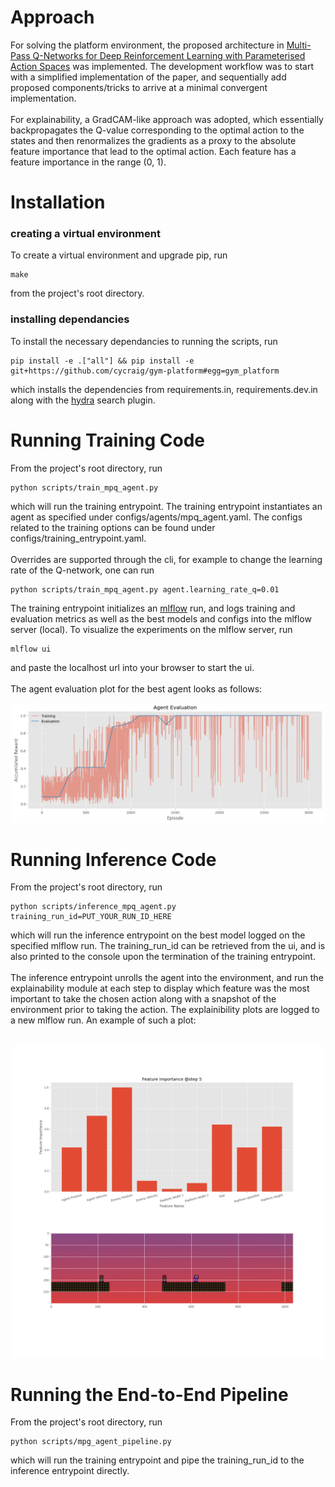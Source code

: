 # Approach
For solving the platform environment, the proposed architecture in [Multi-Pass Q-Networks for Deep Reinforcement Learning with
Parameterised Action Spaces](https://arxiv.org/pdf/1905.04388.pdf) was implemented. The development workflow was to start with a simplified implementation of the paper, and sequentially add proposed components/tricks to arrive at a minimal convergent implementation. <br />  <br /> For explainability, a GradCAM-like approach was adopted, which essentially backpropagates the Q-value corresponding to the optimal action to the states and then renormalizes the gradients as a proxy to the absolute feature importance that lead to the optimal action. Each feature has a feature importance in the range (0, 1).

# Installation
### creating a virtual environment
To create a virtual environment and upgrade pip, run 
```
make
```
from the project's root directory.
### installing dependancies
To install the necessary dependancies to running the scripts, run 
```
pip install -e .["all"] && pip install -e git+https://github.com/cycraig/gym-platform#egg=gym_platform
```
which installs the dependencies from requirements.in, requirements.dev.in along with the [hydra](https://hydra.cc/) search plugin.

# Running Training Code
From the project's root directory, run 
```
python scripts/train_mpq_agent.py
```
which will run the training entrypoint. The training entrypoint instantiates an agent as specified under configs/agents/mpq_agent.yaml. The configs related to the training options can be found under configs/training_entrypoint.yaml. <br /> <br /> Overrides are supported through the cli, for example to change the learning rate of the Q-network, one can run 
```
python scripts/train_mpq_agent.py agent.learning_rate_q=0.01
```
The training entrypoint initializes an [mlflow](https://mlflow.org/) run, and logs training and evaluation metrics as well as the best models and configs into the mlflow server (local). To visualize the experiments on the mlflow server, run 
```
mlflow ui
```
and paste the localhost url into your browser to start the ui. <br /> <br />
The agent evaluation plot for the best agent looks as follows:
<p align="center">
  <img src="./examples/agent_evaluation.png" width="500", align="centre">
 </p>

# Running Inference Code
From the project's root directory, run 
```
python scripts/inference_mpq_agent.py training_run_id=PUT_YOUR_RUN_ID_HERE
```
which will run the inference entrypoint on the best model logged on the specified mlflow run. The training_run_id can be retrieved from the ui, and is also printed to the console upon the termination of the training entrypoint. <br /> <br /> The inference entrypoint unrolls the agent into the environment, and run the explainability module at each step to display which feature was the most important to take the chosen action along with a snapshot of the environment prior to taking the action. The explainibility plots are logged to a new mlflow run. An example of such a plot: <br /> <br /> 
<p align="center">
  <img src="./examples/explainability.png" width="500", align="centre">
 </p>

# Running the End-to-End Pipeline
From the project's root directory, run 
```
python scripts/mpg_agent_pipeline.py
```
which will run the training entrypoint and pipe the training_run_id to the inference entrypoint directly.
